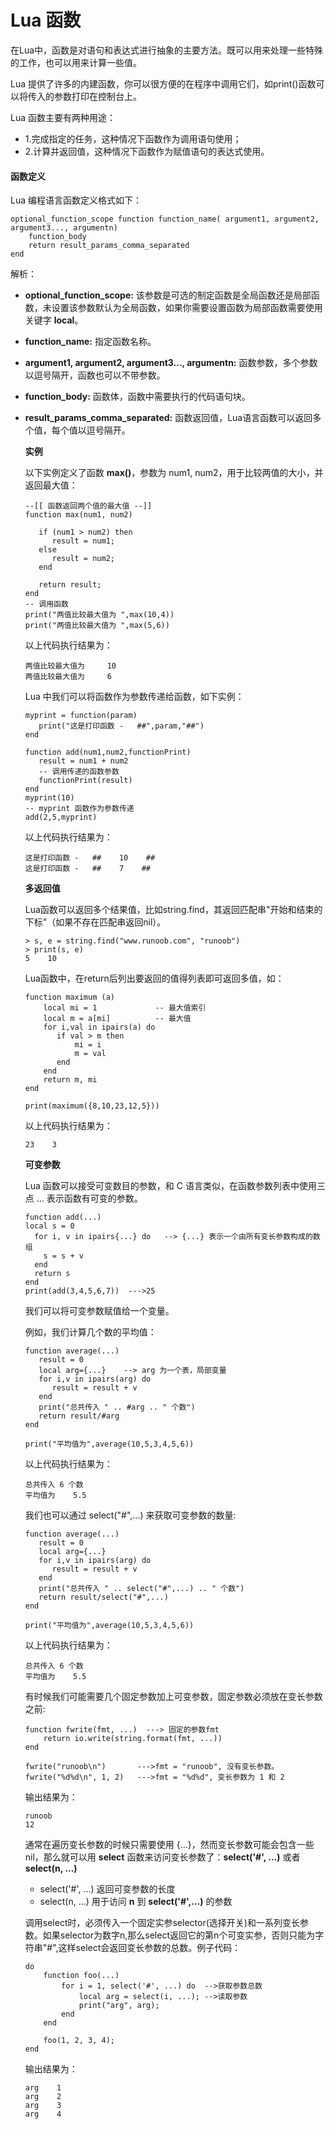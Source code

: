 # Lua 函数

在Lua中，函数是对语句和表达式进行抽象的主要方法。既可以用来处理一些特殊的工作，也可以用来计算一些值。

Lua 提供了许多的内建函数，你可以很方便的在程序中调用它们，如print\(\)函数可以将传入的参数打印在控制台上。

Lua 函数主要有两种用途：

* 1.完成指定的任务，这种情况下函数作为调用语句使用；
* 2.计算并返回值，这种情况下函数作为赋值语句的表达式使用。

#### 函数定义

Lua 编程语言函数定义格式如下：

```text
optional_function_scope function function_name( argument1, argument2, argument3..., argumentn)
    function_body
    return result_params_comma_separated
end
```

解析：

* **optional\_function\_scope:** 该参数是可选的制定函数是全局函数还是局部函数，未设置该参数默认为全局函数，如果你需要设置函数为局部函数需要使用关键字 **local**。
* **function\_name:** 指定函数名称。
* **argument1, argument2, argument3..., argumentn:** 函数参数，多个参数以逗号隔开，函数也可以不带参数。
* **function\_body:** 函数体，函数中需要执行的代码语句块。
* **result\_params\_comma\_separated:** 函数返回值，Lua语言函数可以返回多个值，每个值以逗号隔开。

  **实例**

  以下实例定义了函数 **max\(\)**，参数为 num1, num2，用于比较两值的大小，并返回最大值：

  ```text
  --[[ 函数返回两个值的最大值 --]]
  function max(num1, num2)

     if (num1 > num2) then
        result = num1;
     else
        result = num2;
     end

     return result; 
  end
  -- 调用函数
  print("两值比较最大值为 ",max(10,4))
  print("两值比较最大值为 ",max(5,6))
  ```

  以上代码执行结果为：

  ```text
  两值比较最大值为     10
  两值比较最大值为     6
  ```

  Lua 中我们可以将函数作为参数传递给函数，如下实例：

  ```text
  myprint = function(param)
     print("这是打印函数 -   ##",param,"##")
  end

  function add(num1,num2,functionPrint)
     result = num1 + num2
     -- 调用传递的函数参数
     functionPrint(result)
  end
  myprint(10)
  -- myprint 函数作为参数传递
  add(2,5,myprint)
  ```

  以上代码执行结果为：

  ```text
  这是打印函数 -   ##    10    ##
  这是打印函数 -   ##    7    ##
  ```

  **多返回值**

  Lua函数可以返回多个结果值，比如string.find，其返回匹配串"开始和结束的下标"（如果不存在匹配串返回nil）。

  ```text
  > s, e = string.find("www.runoob.com", "runoob") 
  > print(s, e)
  5    10
  ```

  Lua函数中，在return后列出要返回的值得列表即可返回多值，如：

  ```text
  function maximum (a)
      local mi = 1             -- 最大值索引
      local m = a[mi]          -- 最大值
      for i,val in ipairs(a) do
         if val > m then
             mi = i
             m = val
         end
      end
      return m, mi
  end

  print(maximum({8,10,23,12,5}))
  ```

  以上代码执行结果为：

  ```text
  23    3
  ```

  **可变参数**

  Lua 函数可以接受可变数目的参数，和 C 语言类似，在函数参数列表中使用三点 ... 表示函数有可变的参数。

  ```text
  function add(...)  
  local s = 0  
    for i, v in ipairs{...} do   --> {...} 表示一个由所有变长参数构成的数组  
      s = s + v  
    end  
    return s  
  end  
  print(add(3,4,5,6,7))  --->25
  ```

  我们可以将可变参数赋值给一个变量。

  例如，我们计算几个数的平均值：

  ```text
  function average(...)
     result = 0
     local arg={...}    --> arg 为一个表，局部变量
     for i,v in ipairs(arg) do
        result = result + v
     end
     print("总共传入 " .. #arg .. " 个数")
     return result/#arg
  end

  print("平均值为",average(10,5,3,4,5,6))
  ```

  以上代码执行结果为：

  ```text
  总共传入 6 个数
  平均值为    5.5
  ```

  我们也可以通过 select\("\#",...\) 来获取可变参数的数量:

  ```text
  function average(...)
     result = 0
     local arg={...}
     for i,v in ipairs(arg) do
        result = result + v
     end
     print("总共传入 " .. select("#",...) .. " 个数")
     return result/select("#",...)
  end

  print("平均值为",average(10,5,3,4,5,6))
  ```

  以上代码执行结果为：

  ```text
  总共传入 6 个数
  平均值为    5.5
  ```

  有时候我们可能需要几个固定参数加上可变参数，固定参数必须放在变长参数之前:

  ```text
  function fwrite(fmt, ...)  ---> 固定的参数fmt
      return io.write(string.format(fmt, ...))     
  end

  fwrite("runoob\n")       --->fmt = "runoob", 没有变长参数。  
  fwrite("%d%d\n", 1, 2)   --->fmt = "%d%d", 变长参数为 1 和 2
  ```

  输出结果为：

  ```text
  runoob
  12
  ```

  通常在遍历变长参数的时候只需要使用 {…}，然而变长参数可能会包含一些 nil，那么就可以用 **select** 函数来访问变长参数了：**select\('\#', …\)** 或者 **select\(n, …\)**

  * select\('\#', …\) 返回可变参数的长度
  * select\(n, …\) 用于访问 **n** 到 **select\('\#',…\)** 的参数

  调用select时，必须传入一个固定实参selector\(选择开关\)和一系列变长参数。如果selector为数字n,那么select返回它的第n个可变实参，否则只能为字符串"\#",这样select会返回变长参数的总数。例子代码：

  ```text
  do  
      function foo(...)  
          for i = 1, select('#', ...) do  -->获取参数总数
              local arg = select(i, ...); -->读取参数
              print("arg", arg);  
          end  
      end  
  
      foo(1, 2, 3, 4);  
  end
  ```

  输出结果为：

  ```text
  arg    1
  arg    2
  arg    3
  arg    4
  ```

